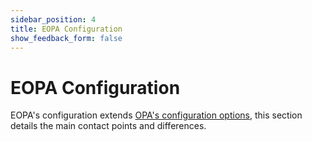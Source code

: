 ```yaml
---
sidebar_position: 4
title: EOPA Configuration
show_feedback_form: false
---
```


# EOPA Configuration

EOPA's configuration extends [OPA's configuration options](https://www.openpolicyagent.org/docs/configuration), this section details the main contact points and differences.
